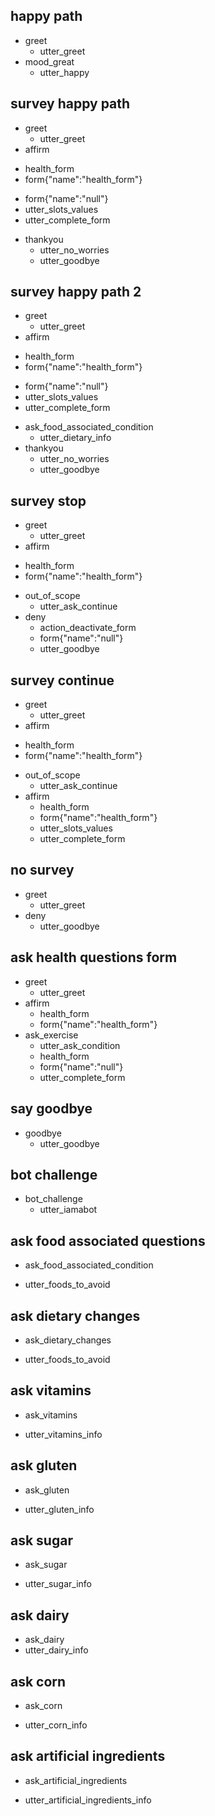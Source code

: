 ## happy path
* greet
  - utter_greet
* mood_great
  - utter_happy

## survey happy path
* greet
  - utter_greet
* affirm
<!-- activate form -->
  - health_form
  - form{"name":"health_form"}  
<!-- deactivate form assuming all slot values are filled -->
  - form{"name":"null"} 
  - utter_slots_values
  - utter_complete_form
* thankyou
  - utter_no_worries
  - utter_goodbye

## survey happy path 2
* greet
  - utter_greet
* affirm
<!-- activate form -->
  - health_form
  - form{"name":"health_form"}  
<!-- deactivate form assuming all slot values are filled -->
  - form{"name":"null"} 
  - utter_slots_values
  - utter_complete_form
* ask_food_associated_condition
  - utter_dietary_info
* thankyou
  - utter_no_worries
  - utter_goodbye

## survey stop
* greet
  - utter_greet
* affirm
<!-- activate form -->
  - health_form
  - form{"name":"health_form"}  
* out_of_scope
  - utter_ask_continue
* deny
  - action_deactivate_form
  - form{"name":"null"} 
  - utter_goodbye

## survey continue
* greet
  - utter_greet
* affirm
<!-- activate form -->
  - health_form
  - form{"name":"health_form"}  
* out_of_scope
  - utter_ask_continue
* affirm
  - health_form
  - form{"name":"health_form"}  
  - utter_slots_values
  - utter_complete_form

## no survey
* greet
  - utter_greet
* deny
  - utter_goodbye

 ## ask health questions form
* greet
  - utter_greet
* affirm
  - health_form
  - form{"name":"health_form"}    
* ask_exercise
  - utter_ask_condition
  - health_form
  - form{"name":"null"}  
  - utter_complete_form
  


## say goodbye
* goodbye
  - utter_goodbye

## bot challenge
* bot_challenge
  - utter_iamabot

## ask food associated questions  
* ask_food_associated_condition
- utter_foods_to_avoid

## ask dietary changes  
* ask_dietary_changes
- utter_foods_to_avoid

## ask vitamins 
* ask_vitamins
- utter_vitamins_info

## ask gluten
* ask_gluten
- utter_gluten_info

## ask sugar
* ask_sugar
- utter_sugar_info

## ask dairy
- ask_dairy
- utter_dairy_info

## ask corn
* ask_corn
- utter_corn_info

## ask artificial ingredients
* ask_artificial_ingredients
- utter_artificial_ingredients_info

